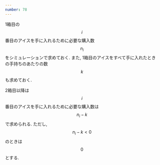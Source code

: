 ```yaml
---
number: 78
---
```

1箱目の $$ i $$ 番目のアイスを手に入れるために必要な購入数 $$ n_i $$ をシミュレーションで求めておく. また, 1箱目のアイスをすべて手に入れたときの手持ちのあたりの数 $$ k $$ も求めておく.

2箱目以降は $$ i $$ 番目のアイスを手に入れるために必要な購入数は $$ n_i - k $$ で求められる. ただし, $$ n_i - k \lt 0 $$ のときは $$ 0 $$ とする.
